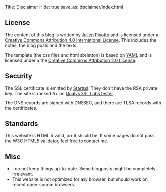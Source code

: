 Title: Disclaimer
Hide: true
save_as: disclaimer/index.html

## License

The content of this blog is written by [Julien Pivotto](https://roidelapluie.be) and is licensed under a [Creative Commons Attribution 4.0 International License](http://creativecommons.org/licenses/by/4.0/deed.en_US). This includes the notes, the blog posts and the texts.

The template (the css files and html skeletton) is based on [YAML](https://yaml.de) and is licensed under a the [Creative Commons Attribution 2.0 License](http://creativecommons.org/licenses/by/2.0/).

## Security

The SSL certificate is emitted by [Startssl](https://www.startssl.com/). They don't have the RSA private key. The site is ranked A+ on [Qualys SSL Labs tester](https://www.ssllabs.com/ssltest/analyze.html?d=roidelapluie.be&hideResults=on).

The DNS records are signed with DNSSEC, and there are TLSA records with the certificates.

## Standards

This website is HTML 5 valid, orr it should be. If some pages do not pass the W3C HTML5 validator, feel free to contact me.

## Misc

* I do not keep things up-to-date. Some blogposts might be completely irrelevant.
* This website is not optimized for any browser, but should work on recent open-source browsers.
